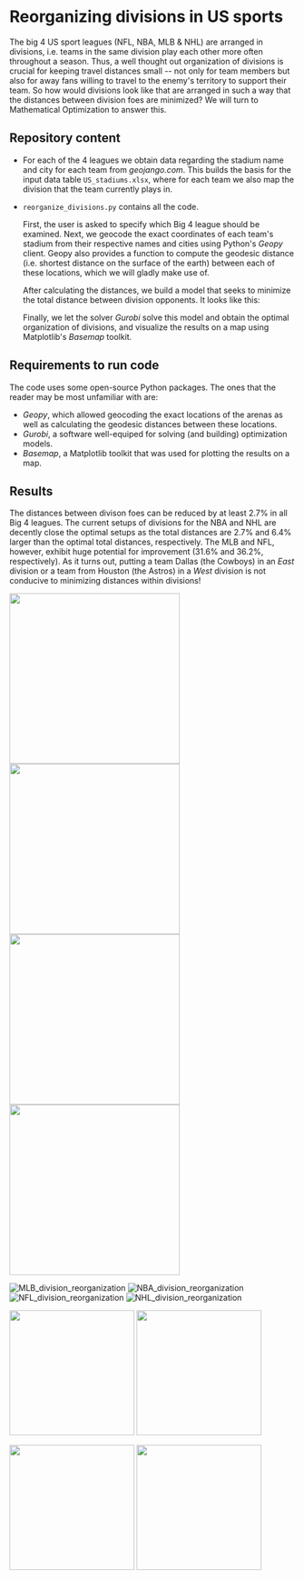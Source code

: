 # Reorganizing divisions in US sports
The big 4 US sport leagues (NFL, NBA, MLB & NHL) are arranged in divisions, i.e. teams in the same division play each other more often throughout a season. Thus, a well thought out organization of divisions is crucial for keeping travel distances small -- not only for team members but also for away fans willing to travel to the enemy's territory to support their team.
So how would divisions look like that are arranged in such a way that the distances between division foes are minimized? We will turn to Mathematical Optimization to answer this.

## Repository content
- For each of the 4 leagues we obtain data regarding the stadium name and city for each team from *geojango.com*. This builds the basis for the input data table `US_stadiums.xlsx`, where for each team we also map the division that the team currently plays in. 
- `reorganize_divisions.py` contains all the code.

   First, the user is asked to specify which Big 4 league should be examined. Next, we geocode the exact coordinates of each team's stadium from their respective names and cities using Python's *Geopy* client. Geopy also provides a function to compute the geodesic distance (i.e. shortest distance on the surface of the earth) between each of these locations, which we will gladly make use of.
   
   After calculating the distances, we build a model that seeks to minimize the total distance between division opponents. It looks like this:
   
   Finally, we let the solver *Gurobi* solve this model and obtain the optimal organization of divisions, and visualize the results on a map using Matplotlib's *Basemap* toolkit.
   
## Requirements to run code
The code uses some open-source Python packages. The ones that the reader may be most unfamiliar with are:
- *Geopy*, which allowed geocoding the exact locations of the arenas as well as calculating the geodesic distances between these locations.
- *Gurobi*, a software well-equiped for solving (and building) optimization models.
- *Basemap*, a Matplotlib toolkit that was used for plotting the results on a map.

## Results
The distances between divison foes can be reduced by at least 2.7% in all Big 4 leagues. The current setups of divisions for the NBA and NHL are decently close the optimal setups as the total distances are 2.7% and 6.4% larger than the optimal total distances, respectively. The MLB and NFL, however, exhibit huge potential for improvement (31.6% and 36.2%, respectively). As it turns out, putting a team Dallas (the Cowboys) in an *East* division or a team from Houston (the Astros) in a *West* division is not conducive to minimizing distances within divisions!


<img src="https://user-images.githubusercontent.com/92627184/151376439-c563cf5a-8c44-4161-b07f-84614ecb45a7.png" width="300"/> <img src="https://user-images.githubusercontent.com/92627184/151376425-934df1fe-eaff-4ec9-84cd-63c84d88715f.png" width="300"/> <img src="https://user-images.githubusercontent.com/92627184/151375700-67d8e487-8221-48b6-980a-2b35b59f6518.png" width="300"/> <img src="https://user-images.githubusercontent.com/92627184/151376526-03ac3db0-b367-429f-b1e8-8089f12c2dc0.png" width="300"/>

![MLB_division_reorganization](https://user-images.githubusercontent.com/92627184/151381556-42211042-531e-478f-ba5e-2cd20a4b5dff.png)
![NBA_division_reorganization](https://user-images.githubusercontent.com/92627184/151381560-17fb1399-3da4-47c0-bead-f52656ac9fb9.png)
![NFL_division_reorganization](https://user-images.githubusercontent.com/92627184/151381562-22d4bae8-7b45-4304-be2e-c3b462972f0a.png)
![NHL_division_reorganization](https://user-images.githubusercontent.com/92627184/151381565-9fef4a07-3935-45b0-8fa6-7844e84e1cd4.png)


<img src="https://user-images.githubusercontent.com/92627184/151384628-ccdaee2e-2346-42e9-bbe8-282f6529a3ec.png" width="220"/> <img src="https://user-images.githubusercontent.com/92627184/151384634-0e94f705-9b1b-42ab-90af-67cee8b7f408.png" width="220"/>

<img src="https://user-images.githubusercontent.com/92627184/151384624-fdb04769-f9d0-403c-b042-f5c377c685e7.png" width="220"/> <img src="https://user-images.githubusercontent.com/92627184/151384631-4959fd60-9818-4309-aed9-6b9eb877b8f7.png" width="220"/>




